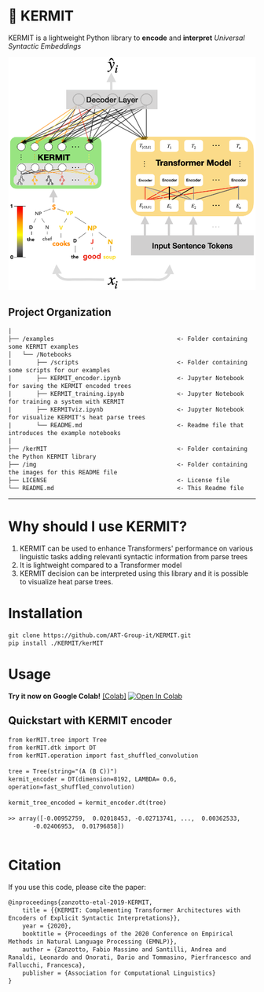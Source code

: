 # 🐸 KERMIT

KERMIT is a lightweight Python library to **encode** and **interpret** *Universal Syntactic Embeddings*

![](img/kermit.png)


Project Organization
------------

    |
    ├── /examples                                   <- Folder containing some KERMIT examples
    │   └── /Notebooks       
    |       ├── /scripts                            <- Folder containing some scripts for our examples
    |       ├── KERMIT_encoder.ipynb                <- Jupyter Notebook for saving the KERMIT encoded trees
    |       ├── KERMIT_training.ipynb               <- Jupyter Notebook for training a system with KERMIT
    |       ├── KERMITviz.ipynb                     <- Jupyter Notebook for visualize KERMIT's heat parse trees
    |       └── README.md                           <- Readme file that introduces the example notebooks
    |
    ├── /kerMIT                                     <- Folder containing the Python KERMIT library
    ├── /img                                        <- Folder containing the images for this README file
    ├── LICENSE                                     <- License file
    └── README.md                                   <- This Readme file
     
--------

# Why should I use KERMIT?

1. KERMIT can be used to enhance Transformers' performance on various linguistic tasks adding relevanti syntactic information from parse trees
2. It is lightweight compared to a Transformer model
3. KERMIT decision can be interpreted using this library and it is possible to visualize heat parse trees.

# Installation
```
git clone https://github.com/ART-Group-it/KERMIT.git 
pip install ./KERMIT/kerMIT
```
# Usage


**Try it now on Google Colab!** [[Colab]](https://drive.google.com/file/d/1Dab_eR_c2Ko7OQUwjjgpY8vrFF3WSPaI/view?usp=sharing) [![Open In Colab](https://colab.research.google.com/assets/colab-badge.svg)](https://colab.research.google.com/github/ART-Group-it/KERMIT/blob/master/EXPLAIN_PYTORCH-kerMIT.ipynb)

## Quickstart with KERMIT encoder
```
from kerMIT.tree import Tree
from kerMIT.dtk import DT
from kerMIT.operation import fast_shuffled_convolution

tree = Tree(string="(A (B C))")
kermit_encoder = DT(dimension=8192, LAMBDA= 0.6, operation=fast_shuffled_convolution)

kermit_tree_encoded = kermit_encoder.dt(tree)

>> array([-0.00952759,  0.02018453, -0.02713741, ...,  0.00362533,
       -0.02406953,  0.01796858])
       
```


# Citation
If you use this code, please cite the paper:
```
@inproceedings{zanzotto-etal-2019-KERMIT,
    title = {{KERMIT: Complementing Transformer Architectures with Encoders of Explicit Syntactic Interpretations}},
    year = {2020},
    booktitle = {Proceedings of the 2020 Conference on Empirical Methods in Natural Language Processing (EMNLP)},
    author = {Zanzotto, Fabio Massimo and Santilli, Andrea and Ranaldi, Leonardo and Onorati, Dario and Tommasino, Pierfrancesco and Fallucchi, Francesca},
    publisher = {Association for Computational Linguistics}
}
```

